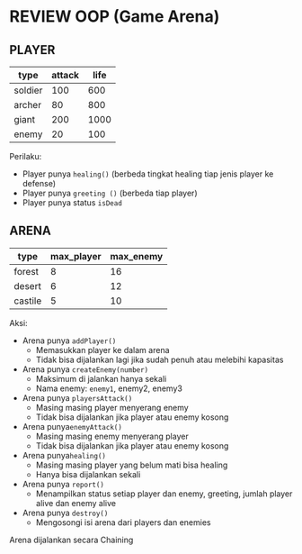 # REVIEW OOP (Game Arena)

## PLAYER

| type    | attack | life |
| ------- | ------ | ---- |
| soldier | 100    | 600  |
| archer  | 80     | 800  |
| giant   | 200    | 1000 |
| enemy   | 20     | 100  |

Perilaku: 

- Player punya `healing()` (berbeda tingkat healing tiap jenis player ke defense)
- Player punya `greeting ()` (berbeda tiap player)
- Player punya status `isDead`

## ARENA

| type    | max_player | max_enemy |
| ------- | ---------- | --------- |
| forest  | 8          | 16        |
| desert  | 6          | 12        |
| castile | 5          | 10        |

Aksi: 

- Arena punya `addPlayer()` 
  - Memasukkan player ke dalam arena
  - Tidak bisa dijalankan lagi jika sudah penuh atau melebihi kapasitas
- Arena punya `createEnemy(number)` 
  - Maksimum di jalankan hanya sekali
  - Nama enemy: `enemy1`, enemy2, enemy3
- Arena punya `playersAttack()`
  - Masing masing player menyerang enemy
  - Tidak bisa dijalankan jika player atau enemy kosong
- Arena punya`enemyAttack()` 
  - Masing masing enemy menyerang player
  - Tidak bisa dijalankan jika player atau enemy kosong
- Arena punya`healing()` 
  - Masing masing player yang belum mati bisa healing
  - Hanya bisa dijalankan sekali
- Arena punya `report()` 
  - Menampilkan status setiap player dan enemy, greeting, jumlah player alive dan enemy alive
- Arena punya `destroy()`
  - Mengosongi isi arena dari players dan enemies

Arena dijalankan secara Chaining

 




